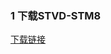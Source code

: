 ### 1 下载STVD-STM8
[下载链接](https://www.st.com/content/st_com/en/products/development-tools/software-development-tools/stm8-software-development-tools/stm8-programmers/stvd-stm8.html)